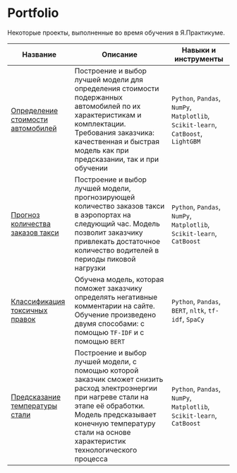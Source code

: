# Portfolio
Некоторые проекты, выполненные во время обучения в Я.Практикуме.

| Название | Описание | Навыки и инструменты |
| --- | --- | --- |
| [Определение стоимости автомобилей](https://github.com/alyona-shashina/Portfolio/tree/main/car-prices) | Построение и выбор лучшей модели для определения стоимости подержанных автомобилей по их характеристикам и комплектации. Требования заказчика: качественная и быстрая модель как при предсказании, так и при обучении | `Python`, `Pandas`, `NumPy`, `Matplotlib`, `Scikit-learn`, `CatBoost`, `LightGBM` |
| [Прогноз количества заказов такси](https://github.com/alyona-shashina/Portfolio/tree/main/taxi-service) | Построение и выбор лучшей модели, прогнозирующей количество заказов такси в аэропортах на следующий час. Модель позволит заказчику привлекать достаточное количество водителей в периоды пиковой нагрузки  | `Python`, `Pandas`, `NumPy`, `Matplotlib`, `Scikit-learn`, `CatBoost` |
| [Классификация токсичных правок](https://github.com/alyona-shashina/Portfolio/tree/main/toxic-comments) | Обучена модель, которая поможет заказчику определять негативные комментарии на сайте. Обучение произведено двумя способами: с помощью `TF-IDF` и с помощью `BERT` | `Python`, `Pandas`, `BERT`, `nltk`, `tf-idf`, `SpaCy` |
| [Предсказание температуры стали](https://github.com/alyona-shashina/Portfolio/tree/main/steel-temp) | Построение и выбор лучшей модели, с помощью которой заказчик сможет снизить расход электроэнергии при нагреве стали на этапе её обработки. Модель предсказывает конечную температуру стали на основе характеристик технологического процесса | `Python`, `Pandas`, `NumPy`, `Matplotlib`, `Scikit-learn`, `CatBoost` |
